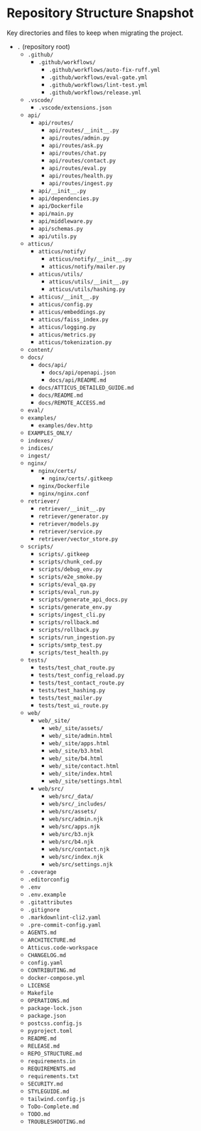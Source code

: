 # Repository Structure Snapshot

Key directories and files to keep when migrating the project.

- `.` (repository root)
  - `.github/`
    - `.github/workflows/`
      - `.github/workflows/auto-fix-ruff.yml`
      - `.github/workflows/eval-gate.yml`
      - `.github/workflows/lint-test.yml`
      - `.github/workflows/release.yml`
  - `.vscode/`
    - `.vscode/extensions.json`
  - `api/`
    - `api/routes/`
      - `api/routes/__init__.py`
      - `api/routes/admin.py`
      - `api/routes/ask.py`
      - `api/routes/chat.py`
      - `api/routes/contact.py`
      - `api/routes/eval.py`
      - `api/routes/health.py`
      - `api/routes/ingest.py`
    - `api/__init__.py`
    - `api/dependencies.py`
    - `api/Dockerfile`
    - `api/main.py`
    - `api/middleware.py`
    - `api/schemas.py`
    - `api/utils.py`
  - `atticus/`
    - `atticus/notify/`
      - `atticus/notify/__init__.py`
      - `atticus/notify/mailer.py`
    - `atticus/utils/`
      - `atticus/utils/__init__.py`
      - `atticus/utils/hashing.py`
    - `atticus/__init__.py`
    - `atticus/config.py`
    - `atticus/embeddings.py`
    - `atticus/faiss_index.py`
    - `atticus/logging.py`
    - `atticus/metrics.py`
    - `atticus/tokenization.py`
  - `content/`
  - `docs/`
    - `docs/api/`
      - `docs/api/openapi.json`
      - `docs/api/README.md`
    - `docs/ATTICUS_DETAILED_GUIDE.md`
    - `docs/README.md`
    - `docs/REMOTE_ACCESS.md`
  - `eval/`
  - `examples/`
    - `examples/dev.http`
  - `EXAMPLES_ONLY/`
  - `indexes/`
  - `indices/`
  - `ingest/`
  - `nginx/`
    - `nginx/certs/`
      - `nginx/certs/.gitkeep`
    - `nginx/Dockerfile`
    - `nginx/nginx.conf`
  - `retriever/`
    - `retriever/__init__.py`
    - `retriever/generator.py`
    - `retriever/models.py`
    - `retriever/service.py`
    - `retriever/vector_store.py`
  - `scripts/`
    - `scripts/.gitkeep`
    - `scripts/chunk_ced.py`
    - `scripts/debug_env.py`
    - `scripts/e2e_smoke.py`
    - `scripts/eval_qa.py`
    - `scripts/eval_run.py`
    - `scripts/generate_api_docs.py`
    - `scripts/generate_env.py`
    - `scripts/ingest_cli.py`
    - `scripts/rollback.md`
    - `scripts/rollback.py`
    - `scripts/run_ingestion.py`
    - `scripts/smtp_test.py`
    - `scripts/test_health.py`
  - `tests/`
    - `tests/test_chat_route.py`
    - `tests/test_config_reload.py`
    - `tests/test_contact_route.py`
    - `tests/test_hashing.py`
    - `tests/test_mailer.py`
    - `tests/test_ui_route.py`
  - `web/`
    - `web/_site/`
      - `web/_site/assets/`
      - `web/_site/admin.html`
      - `web/_site/apps.html`
      - `web/_site/b3.html`
      - `web/_site/b4.html`
      - `web/_site/contact.html`
      - `web/_site/index.html`
      - `web/_site/settings.html`
    - `web/src/`
      - `web/src/_data/`
      - `web/src/_includes/`
      - `web/src/assets/`
      - `web/src/admin.njk`
      - `web/src/apps.njk`
      - `web/src/b3.njk`
      - `web/src/b4.njk`
      - `web/src/contact.njk`
      - `web/src/index.njk`
      - `web/src/settings.njk`
  - `.coverage`
  - `.editorconfig`
  - `.env`
  - `.env.example`
  - `.gitattributes`
  - `.gitignore`
  - `.markdownlint-cli2.yaml`
  - `.pre-commit-config.yaml`
  - `AGENTS.md`
  - `ARCHITECTURE.md`
  - `Atticus.code-workspace`
  - `CHANGELOG.md`
  - `config.yaml`
  - `CONTRIBUTING.md`
  - `docker-compose.yml`
  - `LICENSE`
  - `Makefile`
  - `OPERATIONS.md`
  - `package-lock.json`
  - `package.json`
  - `postcss.config.js`
  - `pyproject.toml`
  - `README.md`
  - `RELEASE.md`
  - `REPO_STRUCTURE.md`
  - `requirements.in`
  - `REQUIREMENTS.md`
  - `requirements.txt`
  - `SECURITY.md`
  - `STYLEGUIDE.md`
  - `tailwind.config.js`
  - `ToDo-Complete.md`
  - `TODO.md`
  - `TROUBLESHOOTING.md`

